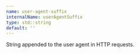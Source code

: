 ```yaml
---
name: user-agent-suffix
internalName: userAgentSuffix
type: std::string
default: ''
---
```

String appended to the user agent in HTTP requests.
